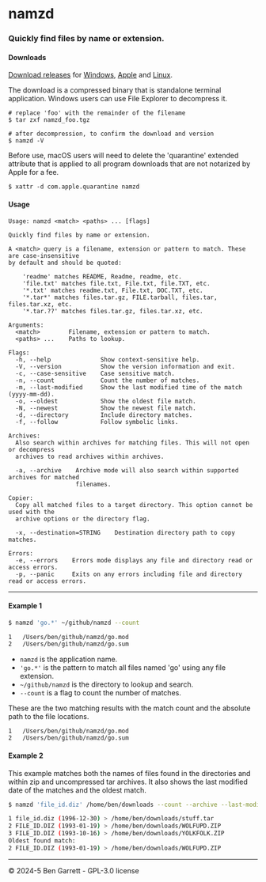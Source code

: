 # namzd

### Quickly find files by name or extension.

#### Downloads

[Download releases](https://github.com/bengarrett/namzd/releases) for 
[Windows](https://github.com/bengarrett/namzd/releases/latest/download/namzd_windows.zip), 
[Apple](https://github.com/bengarrett/namzd/releases/latest/download/namzd_apple_silicon.tgz) and 
[Linux](https://github.com/bengarrett/namzd/releases/latest/download/namzd_linux.tgz).

The download is a compressed binary that is standalone terminal application. 
Windows users can use File Explorer to decompress it.

```
# replace 'foo' with the remainder of the filename
$ tar zxf namzd_foo.tgz

# after decompression, to confirm the download and version
$ namzd -V
```

Before use, macOS users will need to delete the 'quarantine' extended attribute that is applied to all 
program downloads that are not notarized by Apple for a fee.

```
$ xattr -d com.apple.quarantine namzd
```

#### Usage

```
Usage: namzd <match> <paths> ... [flags]

Quickly find files by name or extension.

A <match> query is a filename, extension or pattern to match. These are case-insensitive
by default and should be quoted:

    'readme' matches README, Readme, readme, etc.
    'file.txt' matches file.txt, File.txt, file.TXT, etc.
    '*.txt' matches readme.txt, File.txt, DOC.TXT, etc.
    '*.tar*' matches files.tar.gz, FILE.tarball, files.tar, files.tar.xz, etc.
    '*.tar.??' matches files.tar.gz, files.tar.xz, etc.

Arguments:
  <match>        Filename, extension or pattern to match.
  <paths> ...    Paths to lookup.

Flags:
  -h, --help              Show context-sensitive help.
  -V, --version           Show the version information and exit.
  -c, --case-sensitive    Case sensitive match.
  -n, --count             Count the number of matches.
  -m, --last-modified     Show the last modified time of the match (yyyy-mm-dd).
  -o, --oldest            Show the oldest file match.
  -N, --newest            Show the newest file match.
  -d, --directory         Include directory matches.
  -f, --follow            Follow symbolic links.

Archives:
  Also search within archives for matching files. This will not open or decompress
  archives to read archives within archives.

  -a, --archive    Archive mode will also search within supported archives for matched
                   filenames.

Copier:
  Copy all matched files to a target directory. This option cannot be used with the
  archive options or the directory flag.

  -x, --destination=STRING    Destination directory path to copy matches.

Errors:
  -e, --errors    Errors mode displays any file and directory read or access errors.
  -p, --panic     Exits on any errors including file and directory read or access errors.
```

---

#### Example 1

```sh
$ namzd 'go.*' ~/github/namzd --count

1	/Users/ben/github/namzd/go.mod
2	/Users/ben/github/namzd/go.sum
```

- `namzd` is the application name.
- `'go.*'` is the pattern to match all files named 'go' using any file extension.
- `~/github/namzd` is the directory to lookup and search.
- `--count` is a flag to count the number of matches.

These are the two matching results with the match count and the absolute path to the file locations.

```
1	/Users/ben/github/namzd/go.mod
2	/Users/ben/github/namzd/go.sum
```

#### Example 2

This example matches both the names of files found in the directories and within zip and uncompressed tar archives.
It also shows the last modified date of the matches and the oldest match.

```sh
$ namzd 'file_id.diz' /home/ben/downloads --count --archive --last-modified --oldest

1 file_id.diz (1996-12-30) > /home/ben/downloads/stuff.tar
2 FILE_ID.DIZ (1993-01-19) > /home/ben/downloads/WOLFUPD.ZIP
3 FILE_ID.DIZ (1993-10-16) > /home/ben/downloads/YOLKFOLK.ZIP
Oldest found match:
2 FILE_ID.DIZ (1993-01-19) > /home/ben/downloads/WOLFUPD.ZIP
```

---

© 2024-5 Ben Garrett - GPL-3.0 license
